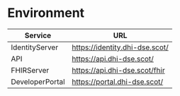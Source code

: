 # Environment

| Service  | URL |
|-|-|
IdentityServer  | https://identity.dhi-dse.scot/ |
API             | https://api.dhi-dse.scot/      |
FHIRServer      | https://api.dhi-dse.scot/fhir  |
DeveloperPortal | https://portal.dhi-dse.scot/   |
